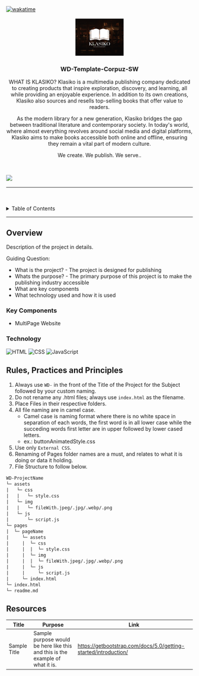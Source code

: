 <a name="readme-top">
<a href="https://wakatime.com/badge/user/139d95b6-bd52-4513-ab30-5882ab216ca9/project/0bb3a450-0417-4db9-9d0a-c7ccdd334419"><img src="https://wakatime.com/badge/user/139d95b6-bd52-4513-ab30-5882ab216ca9/project/0bb3a450-0417-4db9-9d0a-c7ccdd334419.svg" alt="wakatime"></a>
<br/>

<br />
<div align="center">
  <a href="https://github.com/zyx-0314/">
  <!-- TODO: If you want to add logo or banner you can add it here -->
    <img src="assets/img/KLASIKO PFP.png" alt="Nyebe" width="130" height="100">
  </a>
<!-- TODO: Change Title to the name of the title of your Project -->
  <h3 align="center">WD-Template-Corpuz-SW</h3>
</div>
<!-- TODO: Make a short description -->
<div align="center">
  WHAT IS KLASIKO?
Klasiko is a multimedia publishing company dedicated to creating products that inspire exploration, discovery, and learning, all while providing an enjoyable experience. In addition to its own creations, Klasiko also sources and resells top-selling books that offer value to readers.

As the modern library for a new generation, Klasiko bridges the gap between traditional literature and contemporary society. In today's world, where almost everything revolves around social media and digital platforms, Klasiko aims to make books accessible both online and offline, ensuring they remain a vital part of modern culture.

We create. We publish. We serve.. 
</div>

<br />

<!-- TODO: Change the zyx-0314 into your github username  -->
<!-- TODO: Change the WD-Template-Project into the same name of your folder -->
![](https://visit-counter.vercel.app/counter.png?page=MarcCorpuz/WD-FINALS-CORPUZ2)

---

<br />
<br />

<!-- TODO: If you want to add more layers for your readme -->
<details>
  <summary>Table of Contents</summary>
  <ol>
    <li>
      <a href="#overview">Overview</a>
      <ol>
        <li>
          <a href="#key-components">Key Components</a>
        </li>
        <li>
          <a href="#technology">Technology</a>
        </li>
      </ol>
    </li>
    <li>
      <a href="#rule,-practices-and-principles">Rules, Practices and Principles</a>
    </li>
    <li>
      <a href="#resources">Resources</a>
    </li>
  </ol>
</details>

---

## Overview

<!-- TODO: To be changed -->
<!-- The following are just sample -->
Description of the project in details.

Guiding Question:
- What is the project? - The project is designed  for publishing
- Whats the purpose? - The primary purpose of this project is to make the publishing industry accessible
- What are key components
- What technology used and how it is used

### Key Components
<!-- TODO: List of Key Components -->
<!-- The following are just sample -->
- MultiPage Website
### Technology
<!-- TODO: List of Technology Used -->
![HTML](https://img.shields.io/badge/HTML-E34F26?style=for-the-badge&logo=html5&logoColor=white)
![CSS](https://img.shields.io/badge/CSS-1572B6?style=for-the-badge&logo=css3&logoColor=white)
![JavaScript](https://img.shields.io/badge/JavaScript-F7DF1E?style=for-the-badge&logo=javascript&logoColor=white)

## Rules, Practices and Principles
1. Always use `WD-` in the front of the Title of the Project for the Subject followed by your custom naming.
2. Do not rename any .html files; always use `index.html` as the filename.
3. Place Files in their respective folders.
4. All file naming are in camel case.
   - Camel case is naming format where there is no white space in separation of each words, the first word is in all lower case while the succeding words first letter are in upper followed by lower cased letters.
   - ex.: buttonAnimatedStyle.css
5. Use only `External CSS`.
6. Renaming of Pages folder names are a must, and relates to what it is doing or data it holding.
7. File Structure to follow below.

```
WD-ProjectName
└─ assets
|   └─ css
|   |   └─ style.css
|   └─ img
|   |   └─ fileWith.jpeg/.jpg/.webp/.png
|   └─ js
|       └─ script.js
└─ pages
|  └─ pageName
|     └─ assets
|     |  └─ css
|     |  |  └─ style.css
|     |  └─ img
|     |  |  └─ fileWith.jpeg/.jpg/.webp/.png
|     |  └─ js
|     |     └─ script.js
|     └─ index.html
└─ index.html
└─ readme.md
```

## Resources

<!-- TODO: Add References -->
| Title | Purpose | Link |
|-|-|-|
| Sample Title | Sample purpose would be here like this and this is the example of what it is. | https://getbootstrap.com/docs/5.0/getting-started/introduction/ |
